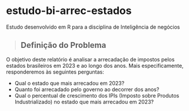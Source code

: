 # estudo-bi-arrec-estados

Estudo desenvolvido em R para a disciplina de Inteligência de negócios

> ## Definição do Problema

  O objetivo deste relatório é analisar a arrecadação de impostos pelos estados brasileiros em 2023 e ao longo dos anos. Mais especificamente, responderemos às seguintes perguntas:

- Qual o estado que mais arrecadou em 2023?
- Quanto foi arrecadado pelo governo ao decorrer dos anos?
- Qual o percentual de crescimento dos IPIs (Imposto sobre Produtos Industrializado) no estado que mais arrecadou em 2023?
